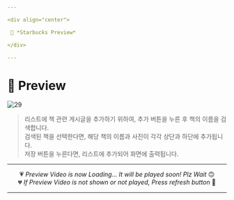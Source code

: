 ```yaml
---

<div align="center">

 💛 *Starbucks Preview*

</div>

---
```


# 📱 Preview
![29](https://user-images.githubusercontent.com/68846212/186834213-13f05f3f-02d3-45ac-a8b4-5c2e35a28759.gif)
> 리스트에 책 관련 게시글을 추가하기 위하여, 추가 버튼을 누른 후 책의 이름을 검색합니다.  
> 검색된 책을 선택한다면, 해당 책의 이름과 사진이 각각 상단과 하단에 추가됩니다.  
> 저장 버튼을 누른다면, 리스트에 추가되어 화면에 출력됩니다.  

---

<div align="center">

💗 *Preview Video is now Loading... It will be played soon! Plz Wait* 🙃  
💔 *If Preview Video is not shown or not played, Press refresh button* 🫥

</div>

---